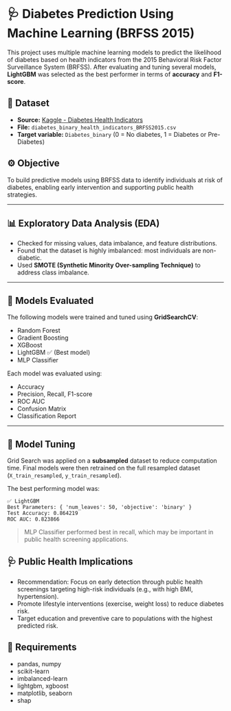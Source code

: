 # 🩺 Diabetes Prediction Using Machine Learning (BRFSS 2015)

This project uses multiple machine learning models to predict the likelihood of diabetes based on health indicators from the 2015 Behavioral Risk Factor Surveillance System (BRFSS). After evaluating and tuning several models, **LightGBM** was selected as the best performer in terms of **accuracy** and **F1-score**.

## 📁 Dataset

- **Source:** [Kaggle - Diabetes Health Indicators](https://www.kaggle.com/datasets/alexteboul/diabetes-health-indicators-dataset/data?select=diabetes_binary_health_indicators_BRFSS2015.csv)
- **File:** `diabetes_binary_health_indicators_BRFSS2015.csv`
- **Target variable:** `Diabetes_binary` (0 = No diabetes, 1 = Diabetes or Pre-Diabetes)

## ⚙️ Objective

To build predictive models using BRFSS data to identify individuals at risk of diabetes, enabling early intervention and supporting public health strategies.

---

## 📊 Exploratory Data Analysis (EDA)

- Checked for missing values, data imbalance, and feature distributions.
- Found that the dataset is highly imbalanced: most individuals are non-diabetic.
- Used **SMOTE (Synthetic Minority Over-sampling Technique)** to address class imbalance.

---

## 🤖 Models Evaluated

The following models were trained and tuned using **GridSearchCV**:

- Random Forest
- Gradient Boosting
- XGBoost
- LightGBM ✅ (Best model)
- MLP Classifier

Each model was evaluated using:

- Accuracy
- Precision, Recall, F1-score
- ROC AUC
- Confusion Matrix
- Classification Report

---

## 🧪 Model Tuning

Grid Search was applied on a **subsampled** dataset to reduce computation time. Final models were then retrained on the full resampled dataset (`X_train_resampled`, `y_train_resampled`).

The best performing model was:

```text
✅ LightGBM
Best Parameters: { 'num_leaves': 50, 'objective': 'binary' }
Test Accuracy: 0.864219
ROC AUC: 0.823866
```

> MLP Classifier performed best in recall, which may be important in public health screening applications.

## 🩺 Public Health Implications
- Recommendation: Focus on early detection through public health screenings targeting high-risk individuals (e.g., with high BMI, hypertension).
- Promote lifestyle interventions (exercise, weight loss) to reduce diabetes risk.
- Target education and preventive care to populations with the highest predicted risk.

## 🧾 Requirements
- pandas, numpy
- scikit-learn
- imbalanced-learn
- lightgbm, xgboost
- matplotlib, seaborn
- shap
